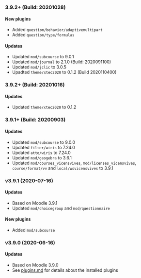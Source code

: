### 3.9.2+ (Build: 20201028)
#### New plugins
- Added `question/behavior/adaptivemultipart`
- Added `question/type/formulas`

#### Updates
- Updated `mod/subcourse` to 9.0.1
- Updated `mod/journal` to 2.1.0 (Build: 2020091100)
- Updated `mod/jclic` to 3.0.5
- Upadted `theme/xtec2020` to 0.1.2 (Build 2020110400)

### 3.9.2+ (Build: 20201016)
#### Updates
- Updated `theme/xtec2020` to 0.1.2

### 3.9.1+ (Build: 20200903)
#### Updates
- Updated `mod/subcourse` to 9.0.0
- Updated `filter/wiris` to 7.24.0
- Updated `atto/wiris` to 7.24.0
- Updated `mod/geogebra` to 3.6.1
- Updated `mod/courses_vicensvives`, `mod/licenses_vicensvives`, `course/format/vv` and `local/wsvicensvives` to 3.9.1

### v3.9.1 (2020-07-16)
#### Updates
- Based on Moodle 3.9.1
- Updated `mod/choicegroup` and `mod/questionnaire` 

#### New plugins
- Added `mod/subcourse`

### v3.9.0 (2020-06-16)
#### Updates
- Based on Moodle 3.9.0
- See [plugins.md](plugins.md) for details about the installed plugins 
